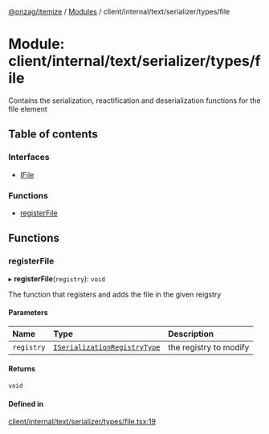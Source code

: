 [@onzag/itemize](../README.md) / [Modules](../modules.md) / client/internal/text/serializer/types/file

# Module: client/internal/text/serializer/types/file

Contains the serialization, reactification and deserialization functions
for the file element

## Table of contents

### Interfaces

- [IFile](../interfaces/client_internal_text_serializer_types_file.IFile.md)

### Functions

- [registerFile](client_internal_text_serializer_types_file.md#registerfile)

## Functions

### registerFile

▸ **registerFile**(`registry`): `void`

The function that registers and adds the file in the given
reigstry

#### Parameters

| Name | Type | Description |
| :------ | :------ | :------ |
| `registry` | [`ISerializationRegistryType`](../interfaces/client_internal_text_serializer.ISerializationRegistryType.md) | the registry to modify |

#### Returns

`void`

#### Defined in

[client/internal/text/serializer/types/file.tsx:19](https://github.com/onzag/itemize/blob/f2f29986/client/internal/text/serializer/types/file.tsx#L19)
